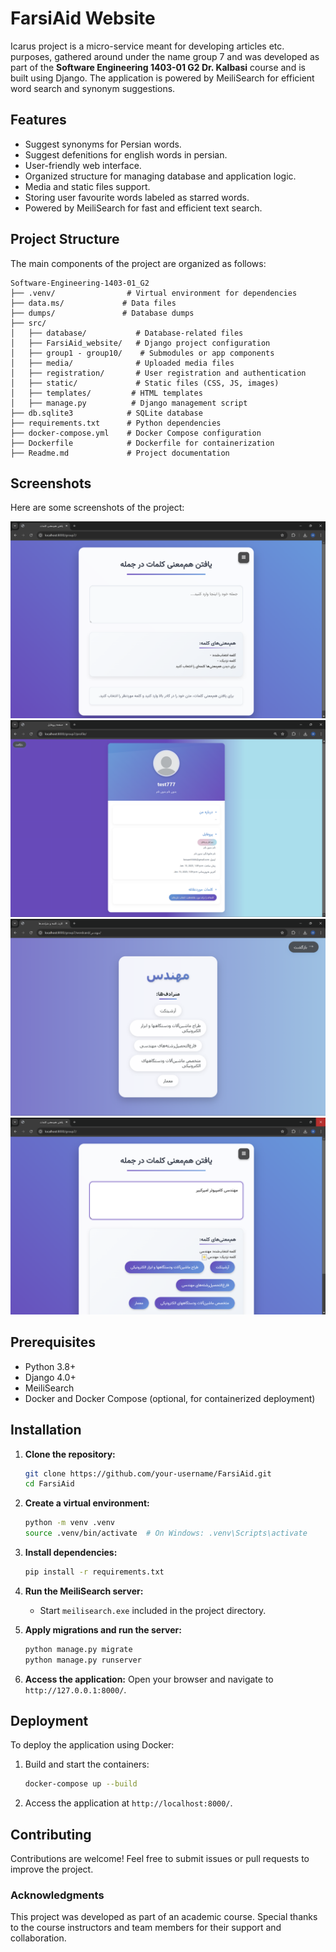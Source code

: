 
# FarsiAid Website

Icarus project is a micro-service meant for developing articles etc. purposes, gathered around under the name group 7 and was developed as part of the **Software Engineering 1403-01 G2 Dr. Kalbasi** course and is built using Django. The application is powered by MeiliSearch for efficient word search and synonym suggestions.

## Features

- Suggest synonyms for Persian words.
- Suggest defenitions for english words in persian.
- User-friendly web interface.
- Organized structure for managing database and application logic.
- Media and static files support.
- Storing user favourite words labeled as starred words.
- Powered by MeiliSearch for fast and efficient text search.

## Project Structure

The main components of the project are organized as follows:

```
Software-Engineering-1403-01_G2
├── .venv/                # Virtual environment for dependencies
├── data.ms/             # Data files
├── dumps/               # Database dumps
├── src/
│   ├── database/           # Database-related files
│   ├── FarsiAid_website/   # Django project configuration
│   ├── group1 - group10/    # Submodules or app components
│   ├── media/              # Uploaded media files
│   ├── registration/       # User registration and authentication
│   ├── static/             # Static files (CSS, JS, images)
│   ├── templates/         # HTML templates
│   ├── manage.py          # Django management script
├── db.sqlite3            # SQLite database
├── requirements.txt      # Python dependencies
├── docker-compose.yml    # Docker Compose configuration
├── Dockerfile            # Dockerfile for containerization
├── Readme.md             # Project documentation
```

## Screenshots

Here are some screenshots of the project:

![Screenshot 1](https://github.com/Hessam-Hosseinian/Software-Engineering-1403-01_G2/blob/main/Screenshots/image.png)
![Screenshot 2](https://github.com/Hessam-Hosseinian/Software-Engineering-1403-01_G2/blob/main/Screenshots/image%20(3).png)
![Screenshot 3](https://github.com/Hessam-Hosseinian/Software-Engineering-1403-01_G2/blob/main/Screenshots/image%20(1).png)
![Screenshot 4](https://github.com/Hessam-Hosseinian/Software-Engineering-1403-01_G2/blob/main/Screenshots/image%20(2).png)

## Prerequisites

- Python 3.8+
- Django 4.0+
- MeiliSearch
- Docker and Docker Compose (optional, for containerized deployment)

## Installation

1. **Clone the repository:**

   ```bash
   git clone https://github.com/your-username/FarsiAid.git
   cd FarsiAid
   ```

2. **Create a virtual environment:**

   ```bash
   python -m venv .venv
   source .venv/bin/activate  # On Windows: .venv\Scripts\activate
   ```

3. **Install dependencies:**

   ```bash
   pip install -r requirements.txt
   ```

4. **Run the MeiliSearch server:**

   - Start `meilisearch.exe` included in the project directory.

5. **Apply migrations and run the server:**

   ```bash
   python manage.py migrate
   python manage.py runserver
   ```

6. **Access the application:**
   Open your browser and navigate to `http://127.0.0.1:8000/`.

## Deployment

To deploy the application using Docker:

1. Build and start the containers:

   ```bash
   docker-compose up --build
   ```

2. Access the application at `http://localhost:8000/`.

## Contributing

Contributions are welcome! Feel free to submit issues or pull requests to improve the project.


### Acknowledgments

This project was developed as part of an academic course. Special thanks to the course instructors and team members for their support and collaboration.
